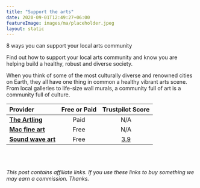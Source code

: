 ```yaml
---
title: "Support the arts"
date: 2020-09-01T12:49:27+06:00
featureImage: images/ma/placeholder.jpeg
layout: static
---
```


8 ways you can support your local arts community

Find out how to support your local arts community and know you are helping build a healthy, robust and diverse society.  

When you think of some of the most culturally diverse and renowned cities on Earth, they all have one thing in common a healthy vibrant arts scene. From local galleries to life-size wall murals, a community full of art is a community full of culture.

| Provider      | Free or Paid  |  Trustpilot Score  |
| :-----------          | :--------------:      |  :--------------:         |
| [**The Artling**](https://theartling.com/en/artzine/support-local-arts-community) | Paid | N/A
| [**Mac fine art**](https://macfineart.com/how-you-can-support-your-local-art-community/) | Free | N/A
| [**Sound wave art**](https://soundwaveart.com/how-to-support-your-local-arts-community/) | Free | [3.9](https://uk.trustpilot.com/review/soundwaveart.com) | 
  

<br/><br/>

*This post contains affiliate links. If you use these links to buy something we may
earn a commission. Thanks.*






